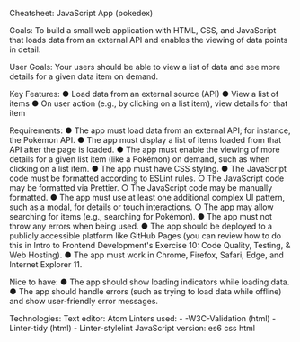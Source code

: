 Cheatsheet: JavaScript App (pokedex)

Goals:
To build a small web application with HTML, CSS, and JavaScript that loads data from an external API and enables the viewing of data points in detail.

User Goals:
Your users should be able to view a list of data and see more details for a given data item on demand.

Key Features:
● Load data from an external source (API)
● View a list of items
● On user action (e.g., by clicking on a list item), view details for that item

Requirements:
● The app must load data from an external API; for instance, the Pokémon API.
● The app must display a list of items loaded from that API after the page is loaded.
● The app must enable the viewing of more details for a given list item (like a Pokémon) on
  demand, such as when clicking on a list item.
● The app must have CSS styling.
● The JavaScript code must be formatted according to ESLint rules.
○ The JavaScript code may be formatted via Prettier.
○ The JavaScript code may be manually formatted.
● The app must use at least one additional complex UI pattern, such as a modal, for details or
  touch interactions.
○ The app may allow searching for items (e.g., searching for Pokémon).
● The app must not throw any errors when being used.
● The app should be deployed to a publicly accessible platform like GitHub Pages (you can
  review how to do this in Intro to Frontend Development's Exercise 10: Code Quality, Testing, &
  Web Hosting).
● The app must work in Chrome, Firefox, Safari, Edge, and Internet Explorer 11.

Nice to have:
● The app should show loading indicators while loading data.
● The app should handle errors (such as trying to load data while offline) and show user-friendly
error messages.

Technologies:
Text editor: Atom
Linters used: - -W3C-Validation (html)
              - Linter-tidy (html)
              - Linter-stylelint
JavaScript version: es6
css
html
